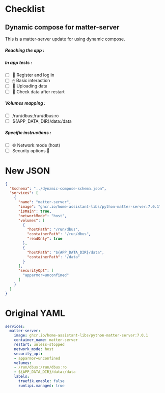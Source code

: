 # Checklist
## Dynamic compose for matter-server
This is a matter-server update for using dynamic compose.
##### Reaching the app :
##### In app tests :
- [ ] 📝 Register and log in
- [ ] 🖱 Basic interaction
- [ ] 🌆 Uploading data
- [ ] 🔄 Check data after restart
##### Volumes mapping :
- [ ] /run/dbus:/run/dbus:ro
- [ ] ${APP_DATA_DIR}/data:/data
##### Specific instructions :
- [ ] 🌐 Network mode (host)
- [ ] Security options 🔐

# New JSON
```json
{
  "$schema": "../dynamic-compose-schema.json",
  "services": [
    {
      "name": "matter-server",
      "image": "ghcr.io/home-assistant-libs/python-matter-server:7.0.1",
      "isMain": true,
      "networkMode": "host",
      "volumes": [
        {
          "hostPath": "/run/dbus",
          "containerPath": "/run/dbus",
          "readOnly": true
        },
        {
          "hostPath": "${APP_DATA_DIR}/data",
          "containerPath": "/data"
        }
      ],
      "securityOpt": [
        "apparmor=unconfined"
      ]
    }
  ]
} 
```
# Original YAML
```yaml
services:
  matter-server:
    image: ghcr.io/home-assistant-libs/python-matter-server:7.0.1
    container_name: matter-server
    restart: unless-stopped
    network_mode: host
    security_opt:
    - apparmor=unconfined
    volumes:
    - /run/dbus:/run/dbus:ro
    - ${APP_DATA_DIR}/data:/data
    labels:
      traefik.enable: false
      runtipi.managed: true
 
```
